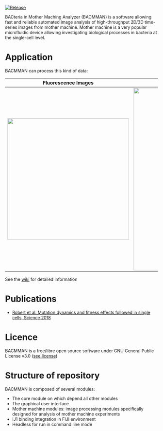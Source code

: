 
[![Release](https://jitpack.io/v/jeanollion/bacmman.svg)](https://jitpack.io/jeanollion/bacmman)

BACteria in Mother Maching Analyzer (BACMMAN) is a software allowing fast and reliable automated image analysis of high-throughput 2D/3D time-series images from mother machine. Mother machine is a very popular microfluidic device allowing investigating biological processes in bacteria at the single-cell level.

# Application

BACMMAN can process this kind of data:

| Fluorescence Images | Phase-contrast Images |
| :---:         |          :---: |
| <img src="https://github.com/jeanollion/bacmman/wiki/resources/fluo.gif" width="400"> | <img src="https://github.com/jeanollion/bacmman/wiki/resources/phase.gif" width="600">    |

See the [wiki](https://github.com/jeanollion/bacmman/wiki) for detailed information

# Publications
- [Robert et al. Mutation dynamics and fitness effects followed in single cells, Science 2018](http://science.sciencemag.org/content/359/6381/1283)

# Licence

BACMMAN is a free/libre open source software under GNU General Public License v3.0 ([see license](https://github.com/jeanollion/bacmman/blob/master/LICENSE.txt)) 

# Structure of repository
BACMMAN is composed of several modules:
- The core module on which depend all other modules
- The graphical user interface
- Mother machine modules: image processing modules specifically designed for analysis of mother machine experiments
- IJ1 binding integration in FIJI environment
- Headless for run in command line mode 
